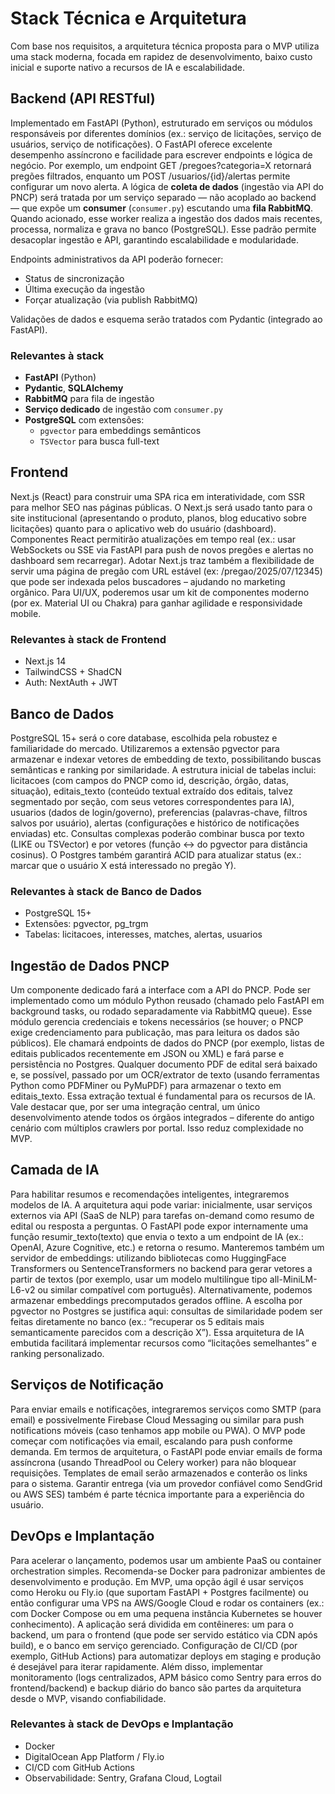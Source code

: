 # Stack Técnica e Arquitetura

Com base nos requisitos, a arquitetura técnica proposta para o MVP utiliza uma stack moderna, focada em rapidez de desenvolvimento, baixo custo inicial e suporte nativo a recursos de IA e escalabilidade.

## Backend (API RESTful)

Implementado em FastAPI (Python), estruturado em serviços ou módulos responsáveis por diferentes domínios (ex.: serviço de licitações, serviço de usuários, serviço de notificações). O FastAPI oferece excelente desempenho assíncrono e facilidade para escrever endpoints e lógica de negócio. Por exemplo, um endpoint GET /pregoes?categoria=X retornará pregões filtrados, enquanto um POST /usuarios/{id}/alertas permite configurar um novo alerta. A lógica de **coleta de dados** (ingestão via API do PNCP) será tratada por um serviço separado — não acoplado ao backend — que expõe um **consumer** (`consumer.py`) escutando uma **fila RabbitMQ**. Quando acionado, esse worker realiza a ingestão dos dados mais recentes, processa, normaliza e grava no banco (PostgreSQL). Esse padrão permite desacoplar ingestão e API, garantindo escalabilidade e modularidade.

Endpoints administrativos da API poderão fornecer:

- Status de sincronização
- Última execução da ingestão
- Forçar atualização (via publish RabbitMQ)

Validações de dados e esquema serão tratados com Pydantic (integrado ao FastAPI).

### Relevantes à stack

- **FastAPI** (Python)
- **Pydantic**, **SQLAlchemy**
- **RabbitMQ** para fila de ingestão
- **Serviço dedicado** de ingestão com `consumer.py`
- **PostgreSQL** com extensões:
  - `pgvector` para embeddings semânticos
  - `TSVector` para busca full-text

## Frontend

Next.js (React) para construir uma SPA rica em interatividade, com SSR para melhor SEO nas páginas públicas. O Next.js será usado tanto para o site institucional (apresentando o produto, planos, blog educativo sobre licitações) quanto para o aplicativo web do usuário (dashboard). Componentes React permitirão atualizações em tempo real (ex.: usar WebSockets ou SSE via FastAPI para push de novos pregões e alertas no dashboard sem recarregar). Adotar Next.js traz também a flexibilidade de servir uma página de pregão com URL estável (ex: /pregao/2025/07/12345) que pode ser indexada pelos buscadores – ajudando no marketing orgânico. Para UI/UX, poderemos usar um kit de componentes moderno (por ex. Material UI ou Chakra) para ganhar agilidade e responsividade mobile.

### Relevantes à stack de Frontend

- Next.js 14
- TailwindCSS + ShadCN
- Auth: NextAuth + JWT

## Banco de Dados

PostgreSQL 15+ será o core database, escolhida pela robustez e familiaridade do mercado. Utilizaremos a extensão pgvector para armazenar e indexar vetores de embedding de texto, possibilitando buscas semânticas e ranking por similaridade. A estrutura inicial de tabelas inclui: licitacoes (com campos do PNCP como id, descrição, órgão, datas, situação), editais_texto (conteúdo textual extraído dos editais, talvez segmentado por seção, com seus vetores correspondentes para IA), usuarios (dados de login/governo), preferencias (palavras-chave, filtros salvos por usuário), alertas (configurações e histórico de notificações enviadas) etc. Consultas complexas poderão combinar busca por texto (LIKE ou TSVector) e por vetores (função <-> do pgvector para distância cosinus). O Postgres também garantirá ACID para atualizar status (ex.: marcar que o usuário X está interessado no pregão Y).

### Relevantes à stack de Banco de Dados

- PostgreSQL 15+
- Extensões: pgvector, pg_trgm
- Tabelas: licitacoes, interesses, matches, alertas, usuarios

## Ingestão de Dados PNCP

Um componente dedicado fará a interface com a API do PNCP. Pode ser implementado como um módulo Python reusado (chamado pelo FastAPI em background tasks, ou rodado separadamente via RabbitMQ queue). Esse módulo gerencia credenciais e tokens necessários (se houver; o PNCP exige credenciamento para publicação, mas para leitura os dados são públicos). Ele chamará endpoints de dados do PNCP (por exemplo, listas de editais publicados recentemente em JSON ou XML) e fará parse e persistência no Postgres. Qualquer documento PDF de edital será baixado e, se possível, passado por um OCR/extrator de texto (usando ferramentas Python como PDFMiner ou PyMuPDF) para armazenar o texto em editais_texto. Essa extração textual é fundamental para os recursos de IA. Vale destacar que, por ser uma integração central, um único desenvolvimento atende todos os órgãos integrados – diferente do antigo cenário com múltiplos crawlers por portal. Isso reduz complexidade no MVP.

## Camada de IA

Para habilitar resumos e recomendações inteligentes, integraremos modelos de IA. A arquitetura aqui pode variar: inicialmente, usar serviços externos via API (SaaS de NLP) para tarefas on-demand como resumo de edital ou resposta a perguntas. O FastAPI pode expor internamente uma função resumir_texto(texto) que envia o texto a um endpoint de IA (ex.: OpenAI, Azure Cognitive, etc.) e retorna o resumo. Manteremos também um servidor de embeddings: utilizando bibliotecas como HuggingFace Transformers ou SentenceTransformers no backend para gerar vetores a partir de textos (por exemplo, usar um modelo multilíngue tipo all-MiniLM-L6-v2 ou similar compatível com português). Alternativamente, podemos armazenar embeddings precomputados gerados offline. A escolha por pgvector no Postgres se justifica aqui: consultas de similaridade podem ser feitas diretamente no banco (ex.: “recuperar os 5 editais mais semanticamente parecidos com a descrição X”). Essa arquitetura de IA embutida facilitará implementar recursos como “licitações semelhantes” e ranking personalizado.

## Serviços de Notificação

Para enviar emails e notificações, integraremos serviços como SMTP (para email) e possivelmente Firebase Cloud Messaging ou similar para push notifications móveis (caso tenhamos app mobile ou PWA). O MVP pode começar com notificações via email, escalando para push conforme demanda. Em termos de arquitetura, o FastAPI pode enviar emails de forma assíncrona (usando ThreadPool ou Celery worker) para não bloquear requisições. Templates de email serão armazenados e conterão os links para o sistema. Garantir entrega (via um provedor confiável como SendGrid ou AWS SES) também é parte técnica importante para a experiência do usuário.

## DevOps e Implantação

Para acelerar o lançamento, podemos usar um ambiente PaaS ou container orchestration simples. Recomenda-se Docker para padronizar ambientes de desenvolvimento e produção. Em MVP, uma opção ágil é usar serviços como Heroku ou Fly.io (que suportam FastAPI + Postgres facilmente) ou então configurar uma VPS na AWS/Google Cloud e rodar os containers (ex.: com Docker Compose ou em uma pequena instância Kubernetes se houver conhecimento). A aplicação será dividida em contêineres: um para o backend, um para o frontend (que pode ser servido estático via CDN após build), e o banco em serviço gerenciado. Configuração de CI/CD (por exemplo, GitHub Actions) para automatizar deploys em staging e produção é desejável para iterar rapidamente. Além disso, implementar monitoramento (logs centralizados, APM básico como Sentry para erros do frontend/backend) e backup diário do banco são partes da arquitetura desde o MVP, visando confiabilidade.

### Relevantes à stack de DevOps e Implantação

- Docker
- DigitalOcean App Platform / Fly.io
- CI/CD com GitHub Actions
- Observabilidade: Sentry, Grafana Cloud, Logtail
